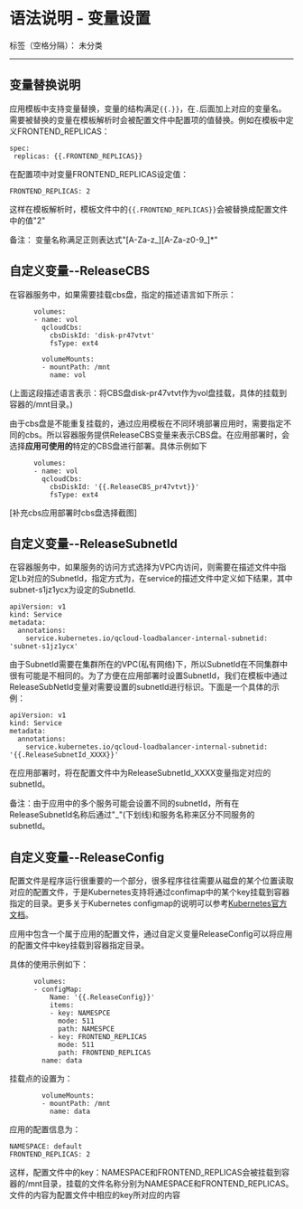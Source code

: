﻿# 语法说明 - 变量设置

标签（空格分隔）： 未分类

---

## 变量替换说明

应用模板中支持变量替换，变量的结构满足`{{.}}`，在`.`后面加上对应的变量名。需要被替换的变量在模板解析时会被配置文件中配置项的值替换。例如在模板中定义FRONTEND_REPLICAS：
```
spec:
 replicas: {{.FRONTEND_REPLICAS}}
```

在配置项中对变量FRONTEND_REPLICAS设定值：

```
FRONTEND_REPLICAS: 2
```
这样在模板解析时，模板文件中的`{{.FRONTEND_REPLICAS}}`会被替换成配置文件中的值"2"

备注： 变量名称满足正则表达式"[A-Za-z_][A-Za-z0-9_]*"

## 自定义变量--ReleaseCBS

在容器服务中，如果需要挂载cbs盘，指定的描述语言如下所示：

```
      volumes:
      - name: vol
        qcloudCbs:
          cbsDiskId: 'disk-pr47vtvt'
          fsType: ext4
```
```
        volumeMounts:
        - mountPath: /mnt
          name: vol
```
(上面这段描述语言表示：将CBS盘disk-pr47vtvt作为vol盘挂载，具体的挂载到容器的/mnt目录。)

由于cbs盘是不能重复挂载的，通过应用模板在不同环境部署应用时，需要指定不同的cbs。所以容器服务提供ReleaseCBS变量来表示CBS盘。在应用部署时，会选择**应用可使用的**特定的CBS盘进行部署。具体示例如下

```
      volumes:
      - name: vol
        qcloudCbs:
          cbsDiskId: '{{.ReleaseCBS_pr47vtvt}}'
          fsType: ext4
```

[补充cbs应用部署时cbs盘选择截图]

## 自定义变量--ReleaseSubnetId

在容器服务中，如果服务的访问方式选择为VPC内访问，则需要在描述文件中指定Lb对应的SubnetId，指定方式为，在service的描述文件中定义如下结果，其中subnet-s1jz1ycx为设定的SubnetId.
```
apiVersion: v1
kind: Service
metadata:
  annotations:
    service.kubernetes.io/qcloud-loadbalancer-internal-subnetid: 'subnet-s1jz1ycx'
```
由于SubnetId需要在集群所在的VPC(私有网络)下，所以SubnetId在不同集群中很有可能是不相同的。为了方便在应用部署时设置SubnetId，我们在模板中通过ReleaseSubNetId变量对需要设置的subnetId进行标识。下面是一个具体的示例：
```
apiVersion: v1
kind: Service
metadata:
  annotations:
    service.kubernetes.io/qcloud-loadbalancer-internal-subnetid: '{{.ReleaseSubnetId_XXXX}}'
```
在应用部署时，将在配置文件中为ReleaseSubnetId_XXXX变量指定对应的subnetId。

备注：由于应用中的多个服务可能会设置不同的subnetId，所有在ReleaseSubnetId名称后通过"_"(下划线)和服务名称来区分不同服务的subnetId。

## 自定义变量--ReleaseConfig

配置文件是程序运行很重要的一个部分，很多程序往往需要从磁盘的某个位置读取对应的配置文件，于是Kubernetes支持将通过confimap中的某个key挂载到容器指定的目录。更多关于Kubernetes configmap的说明可以参考[Kubernetes官方文档][1]。

应用中包含一个属于应用的配置文件，通过自定义变量ReleaseConfig可以将应用的配置文件中key挂载到容器指定目录。

具体的使用示例如下：
```
      volumes:
      - configMap:
          Name: '{{.ReleaseConfig}}'
          items:
          - key: NAMESPCE
            mode: 511
            path: NAMESPCE
          - key: FRONTEND_REPLICAS
            mode: 511
            path: FRONTEND_REPLICAS
        name: data
```

挂载点的设置为：
```
        volumeMounts:
        - mountPath: /mnt
          name: data
```

应用的配置信息为：
```
NAMESPACE: default
FRONTEND_REPLICAS: 2
```

这样，配置文件中的key：NAMESPACE和FRONTEND_REPLICAS会被挂载到容器的/mnt目录，挂载的文件名称分别为NAMESPACE和FRONTEND_REPLICAS。文件的内容为配置文件中相应的key所对应的内容

[1]: https://kubernetes.io/docs/tasks/configure-pod-container/configure-pod-configmap/